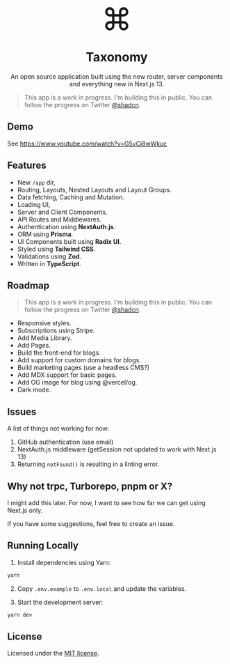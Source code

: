 <p align="center">
  <svg xmlns="http://www.w3.org/2000/svg" width="64" height="64" viewBox="0 0 24 24" fill="none" stroke="currentColor" stroke-width="2" stroke-linecap="round" stroke-linejoin="round"><path d="M18 3a3 3 0 0 0-3 3v12a3 3 0 0 0 3 3 3 3 0 0 0 3-3 3 3 0 0 0-3-3H6a3 3 0 0 0-3 3 3 3 0 0 0 3 3 3 3 0 0 0 3-3V6a3 3 0 0 0-3-3 3 3 0 0 0-3 3 3 3 0 0 0 3 3h12a3 3 0 0 0 3-3 3 3 0 0 0-3-3z"></path></svg>
  <br/>
  <h1 align="center">Taxonomy</h1>
	<p align="center">An open source application built using the new router, server components and everything new in Next.js 13.</p>
</p>

> This app is a work in progress. I'm building this in public. You can follow the progress on Twitter [@shadcn](https://twitter.com).

## Demo

See https://www.youtube.com/watch?v=G5vCj8wWkuc

## Features

- New `/app` dir,
- Routing, Layouts, Nested Layouts and Layout Groups.
- Data fetching, Caching and Mutation.
- Loading UI,
- Server and Client Components.
- API Routes and Middlewares.
- Authentication using **NextAuth.js**.
- ORM using **Prisma**.
- UI Components built using **Radix UI**.
- Styled using **Tailwind CSS**.
- Validations using **Zod**.
- Written in **TypeScript**.

## Roadmap

> This app is a work in progress. I'm building this in public. You can follow the progress on Twitter [@shadcn](https://twitter.com).

- Responsive styles.
- Subscriptions using Stripe.
- Add Media Library.
- Add Pages.
- Build the front-end for blogs.
- Add support for custom domains for blogs.
- Build marketing pages (use a headless CMS?)
- Add MDX support for basic pages.
- Add OG image for blog using @vercel/og.
- Dark mode.

## Issues

A list of things not working for now:

1. GitHub authentication (use email)
2. NextAuth.js middleware (getSession not updated to work with Next.js 13)
3. Returning `notFound()` is resulting in a linting error.

## Why not trpc, Turborepo, pnpm or X?

I might add this later. For now, I want to see how far we can get using Next.js only.

If you have some suggestions, feel free to create an issue.

## Running Locally

1. Install dependencies using Yarn:

```sh
yarn
```

2. Copy `.env.example` to `.env.local` and update the variables.

3. Start the development server:

```sh
yarn dev
```

## License

Licensed under the [MIT license](https://github.com/reflexjs/reflex/blob/master/LICENSE).
